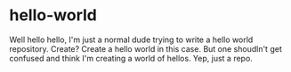 # hello-world
Well hello hello, I'm just a normal dude trying to write a hello world repository. Create? Create a hello world in this case. But one shoudln't get confused and think I'm creating a world of hellos. Yep, just a repo. 
